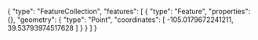{
  "type": "FeatureCollection",
  "features": [
    {
      "type": "Feature",
      "properties": {},
      "geometry": {
        "type": "Point",
        "coordinates": [
          -105.0179672241211,
          39.53793974517628
        ]
      }
    }
  ]
}
